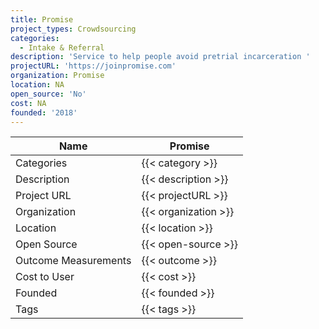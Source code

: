 ```yaml
---
title: Promise
project_types: Crowdsourcing
categories:
  - Intake & Referral
description: 'Service to help people avoid pretrial incarceration '
projectURL: 'https://joinpromise.com'
organization: Promise
location: NA
open_source: 'No'
cost: NA
founded: '2018'
---
```


Name                    |  Promise 
------------------------|----
Categories              | {{< category >}} 
Description             | {{< description >}} 
Project URL             | {{< projectURL >}} 
Organization            | {{< organization >}} 
Location                | {{< location >}} 
Open Source             | {{< open-source >}} 
Outcome Measurements    | {{< outcome >}} 
Cost to User            | {{< cost >}} 
Founded                 | {{< founded >}} 
Tags                    | {{< tags >}} 
